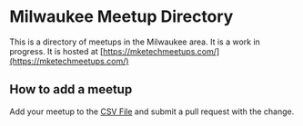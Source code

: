 # Milwaukee Meetup Directory

This is a directory of meetups in the Milwaukee area. It is a work in progress. 
It is hosted at [https://mketechmeetups.com/](https://mketechmeetups.com/)

## How to add a meetup
Add your meetup to the [CSV File](/data-generator/meetup/meetups.csv) and submit a pull request with the change.
